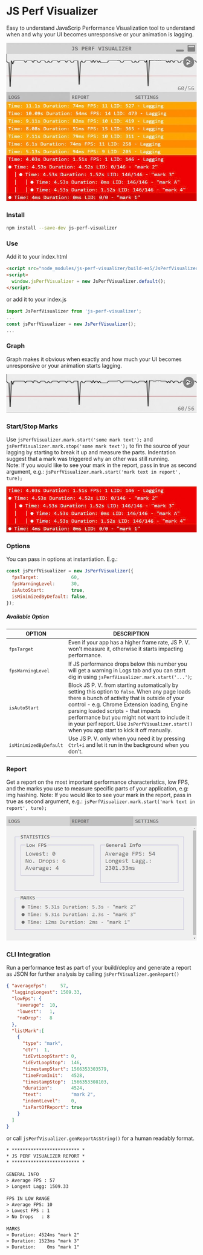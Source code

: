 # JS Perf Visualizer
Easy to understand JavaScrip Performance Visualization tool to understand when and 
why your UI becomes unresponsive or your animation is lagging.

![](https://raw.githubusercontent.com/chrisvargauk/js-perf-visualizer/master/image/js-perf-visualizer.jpg)

### Install
```bash
npm install --save-dev js-perf-visualizer
```

### Use
Add it to your index.html
```html
<script src="node_modules/js-perf-visualizer/build-es5/JsPerfVisualizer.js"></script>
<script>
  window.jsPerfVisualizer = new JsPerfVisualizer.default();
</script>
```
or add it to your index.js
```javascript
import JsPerfVisualizer from 'js-perf-visualizer';
... 
const jsPerfVisualizer = new JsPerfVisualizer();
...
```
### Graph
Graph makes it obvious when exactly and how much your UI becomes unresponsive or your animation starts lagging.

![](https://raw.githubusercontent.com/chrisvargauk/js-perf-visualizer/master/image/js-perf-visualizer-graph.jpg)

### Start/Stop Marks
Use `jsPerfVisualizer.mark.start('some mark text');` and `jsPerfVisualizer.mark.stop('some mark text');` to fin the source of your lagging by starting to break it up and measure the parts. Indentation suggest that a mark was triggered why an other was still running.  
Note: If you would like to see your mark in the report, pass in true as second argument, e.g.: `jsPerfVisualizer.mark.start('mark text in report', ture);`
 
![](https://raw.githubusercontent.com/chrisvargauk/js-perf-visualizer/master/image/js-perf-visualizer-mark.jpg)


### Options
You can pass in options at instantiation. E.g.:
```javascript
const jsPerfVisualizer = new JsPerfVisualizer({
  fpsTarget:            60,
  fpsWarningLevel:      30,
  isAutoStart:          true,
  isMinimizedByDefault: false,
});
```
##### Available Option
| OPTION | DESCRIPTION |
|---|---|
| `fpsTarget` | Even if your app has a higher frame rate, JS P. V. won't measure it, otherwise it starts impacting performance. |
| `fpsWarningLevel` | If JS performance drops below this number you will get a warning in Logs tab and you can start dig in using `jsPerfVisualizer.mark.start('...')`; |
| `isAutoStart` | Block JS P. V. from starting automatically by setting this option to `false`. When any page loads there a bunch of activity that is outside of your control - e.g. Chrome Extension loading, Engine parsing loaded scripts - that impacts performance but you might not want to include it in your perf report. Use `JsPerfVisualizer.start()` when you app start to kick it off manually.|
| `isMinimizedByDefault` | Use JS P. V. only when you need it by pressing `Ctrl+i` and let it run in the background when you don't.|

### Report
Get a report on the most important performance characteristics, low FPS, and the marks you use to measure specific parts of your application, e.g: img hashing.
Note: If you would like to see your mark in the report, pass in true as second argument, e.g.: `jsPerfVisualizer.mark.start('mark text in report', ture);`
 
![](https://raw.githubusercontent.com/chrisvargauk/js-perf-visualizer/master/image/js-perf-visualizer-report.jpg)

### CLI Integration
Run a performance test as part of your build/deploy and generate a report as JSON for further analysis by calling `jsPerfVisualizer.genReport()`
```json
{ "averageFps":     57,
  "laggingLongest": 1509.33,
  "lowFps": {
    "average":  10,
    "lowest":   1,
    "noDrop":   8
  },
  "listMark":[
    {
      "type": "mark",
      "ctr":  1,
      "idEvtLoopStart": 0,
      "idEvtLoopStop":  146,
      "timestampStart": 1566353303579,
      "timeFromInit":   4528,
      "timestampStop":  1566353308103,
      "duration":       4524,
      "text":           "mark 2",
      "indentLevel":    0,
      "isPartOfReport": true
    }
  ]
}
```
or call `jsPerfVisualizer.genReportAsString()` for a human readably format.
```text
* ************************* *
* JS PERF VISUALIZER REPORT *
* ************************* *

GENERAL INFO
> Average FPS : 57
> Longest Lagg: 1509.33

FPS IN LOW RANGE
> Average FPS: 10
> Lowest FPS : 1
> No Drops   : 8

MARKS
> Duration: 4524ms "mark 2"
> Duration: 1523ms "mark 3"
> Duration:    0ms "mark 1"
```
